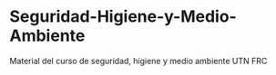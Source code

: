 # Seguridad-Higiene-y-Medio-Ambiente
Material del curso de seguridad, higiene y medio ambiente UTN FRC
